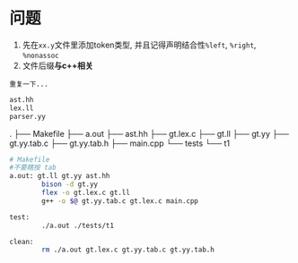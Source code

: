 # 问题

1. 先在``xx.y``文件里添加token类型, 并且记得声明结合性``%left``, ``%right``, ``%nonassoc``
2. 文件后缀**与c++相关**

``重复一下...``

```bash
ast.hh
lex.ll
parser.yy
```

.
├── Makefile
├── a.out
├── ast.hh
├── gt.lex.c
├── gt.ll
├── gt.yy
├── gt.yy.tab.c
├── gt.yy.tab.h
├── main.cpp
└── tests
    └── t1

```bash
# Makefile
#不要瞎按 tab
a.out: gt.ll gt.yy ast.hh
        bison -d gt.yy
        flex -o gt.lex.c gt.ll
        g++ -o $@ gt.yy.tab.c gt.lex.c main.cpp

test:
        ./a.out ./tests/t1

clean:
        rm ./a.out gt.lex.c gt.yy.tab.c gt.yy.tab.h
```

